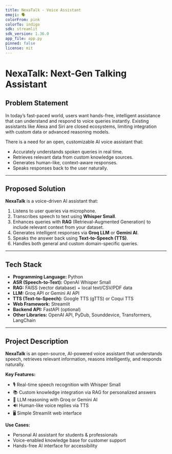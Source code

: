 ```yaml
---
title: NexaTalk - Voice Assistant
emoji: 🗣️
colorFrom: pink
colorTo: indigo
sdk: streamlit
sdk_version: 1.36.0
app_file: app.py
pinned: false
license: mit
---
```


# NexaTalk: Next-Gen Talking Assistant

## Problem Statement
In today’s fast-paced world, users want hands-free, intelligent assistance that can understand and respond to voice queries instantly. Existing assistants like Alexa and Siri are closed ecosystems, limiting integration with custom data or advanced reasoning models.  

There is a need for an open, customizable AI voice assistant that:

- Accurately understands spoken queries in real time.
- Retrieves relevant data from custom knowledge sources.
- Generates human-like, context-aware responses.
- Speaks responses back to the user naturally.

---

## Proposed Solution
**NexaTalk** is a voice-driven AI assistant that:

1. Listens to user queries via microphone.
2. Transcribes speech to text using **Whisper Small**.
3. Enhances queries with **RAG** (Retrieval-Augmented Generation) to include relevant context from your dataset.
4. Generates intelligent responses via **Groq LLM** or **Gemini AI**.
5. Speaks the answer back using **Text-to-Speech (TTS)**.
6. Handles both general and custom domain-specific queries.

---

## Tech Stack
- **Programming Language:** Python  
- **ASR (Speech-to-Text):** OpenAI Whisper Small  
- **RAG:** FAISS (vector database) + local text/CSV/PDF data  
- **LLM:** Groq API or Gemini AI API  
- **TTS (Text-to-Speech):** Google TTS (gTTS) or Coqui TTS  
- **Web Framework:** Streamlit  
- **Backend API:** FastAPI (optional)  
- **Other Libraries:** OpenAI API, PyDub, Sounddevice, Transformers, LangChain  

---

## Project Description
**NexaTalk** is an open-source, AI-powered voice assistant that understands speech, retrieves relevant information, reasons intelligently, and responds naturally.  

**Key Features:**
- 🎙 Real-time speech recognition with Whisper Small
- 📚 Custom knowledge integration via RAG for personalized answers
- 🤖 LLM reasoning with Groq or Gemini AI
- 🔊 Human-like voice replies via TTS
- 🖥 Simple Streamlit web interface

**Use Cases:**
- Personal AI assistant for students & professionals
- Voice-enabled knowledge base for customer support
- Hands-free AI interface for accessibility

